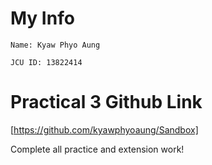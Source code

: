 # My Info

`Name: Kyaw Phyo Aung`

`JCU ID: 13822414`

# Practical 3 Github Link

[https://github.com/kyawphyoaung/Sandbox]

Complete all practice and extension work!